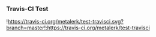 ### Travis-CI Test

!https://travis-ci.org/metalerk/test-travisci.svg?branch=master!:https://travis-ci.org/metalerk/test-travisci
